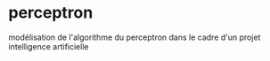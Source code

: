 # perceptron

modélisation de l'algorithme du perceptron dans le cadre d'un projet intelligence artificielle
